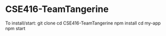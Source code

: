 # CSE416-TeamTangerine

To install/start:
git clone <SSH>
cd CSE416-TeamTangerine
npm install
cd my-app
npm start